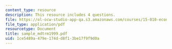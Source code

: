 ```yaml
---
content_type: resource
description: This resource includes 4 questions.
file: https://ol-ocw-studio-app-qa.s3.amazonaws.com/courses/15-010-economic-analysis-for-business-decisions-fall-2004/1ce5489a479e174dd8f13be17f9f9d0a_sample_mdtrm1999.pdf
file_type: application/pdf
resourcetype: Document
title: sample_mdtrm1999.pdf
uid: 1ce5489a-479e-174d-d8f1-3be17f9f9d0a
---
```


